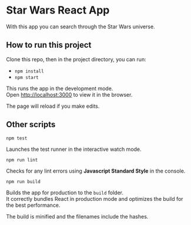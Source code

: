 # Star Wars React App

With this app you can search through the Star Wars universe.

## How to run this project

Clone this repo, then in the project directory, you can run:

- `npm install`
- `npm start`

This runs the app in the development mode.\
Open [http://localhost:3000](http://localhost:3000) to view it in the browser.

The page will reload if you make edits.

## Other scripts

`npm test`

Launches the test runner in the interactive watch mode.

`npm run lint`

Checks for any lint errors using **Javascript Standard Style** in the console.

`npm run build`

Builds the app for production to the `build` folder.\
It correctly bundles React in production mode and optimizes the build for the best performance.

The build is minified and the filenames include the hashes.

